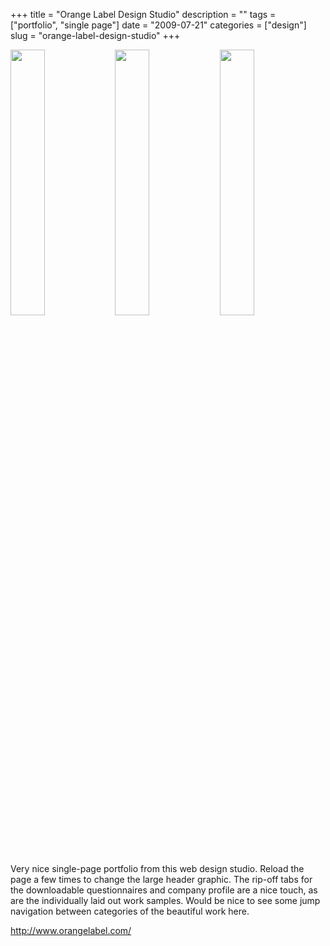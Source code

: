 +++
title = "Orange Label Design Studio"
description = ""
tags = ["portfolio", "single page"]
date = "2009-07-21"
categories = ["design"]
slug = "orange-label-design-studio"
+++


<div id="screens-thumbs" class="clearfix mt1-5">
<a href="//media.konigi.com/design/orangelabel-1.jpg" class="group" rel="group"><img src="//media.konigi.com/design/orangelabel-1.png" alt="" class="thumb" style="width: 33%; max-width: 33%;padding: 0 1px 1px 0" /></a><a href="//media.konigi.com/design/orangelabel-2.jpg" class="group" rel="group"><img src="//media.konigi.com/design/orangelabel-2.png" alt="" class="thumb" style="width: 33%; max-width: 33%;padding: 0 1px 1px 0" /></a><a href="//media.konigi.com/design/orangelabel-3.jpg" class="group" rel="group"><img src="//media.konigi.com/design/orangelabel-3.png" alt="" class="thumb" style="width: 33%; max-width: 33%;padding: 0 1px 1px 0" /></a>
</div>   
<p>Very nice single-page portfolio from this web design studio. Reload the page a few times to change the large header graphic. The rip-off tabs for the downloadable questionnaires and company profile are a nice touch, as are the individually laid out work samples. Would be nice to see some jump navigation between categories of the beautiful work here.</p>
<p><a href="http://www.orangelabel.com/">http://www.orangelabel.com/</a></p>  
